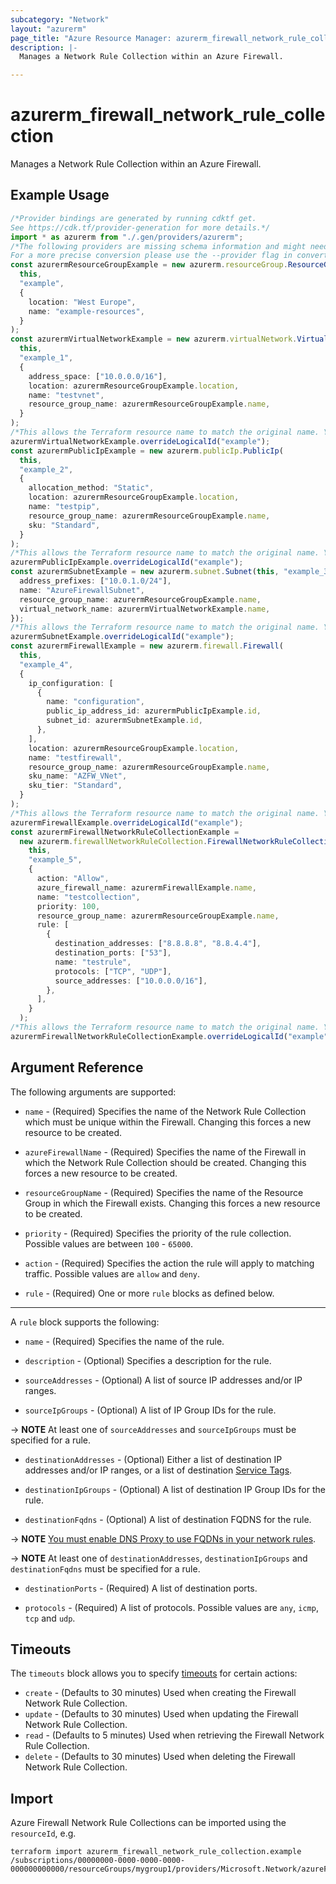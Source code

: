 ```yaml
---
subcategory: "Network"
layout: "azurerm"
page_title: "Azure Resource Manager: azurerm_firewall_network_rule_collection"
description: |-
  Manages a Network Rule Collection within an Azure Firewall.

---
```


# azurerm\_firewall\_network\_rule\_collection

Manages a Network Rule Collection within an Azure Firewall.

## Example Usage

```typescript
/*Provider bindings are generated by running cdktf get.
See https://cdk.tf/provider-generation for more details.*/
import * as azurerm from "./.gen/providers/azurerm";
/*The following providers are missing schema information and might need manual adjustments to synthesize correctly: azurerm.
For a more precise conversion please use the --provider flag in convert.*/
const azurermResourceGroupExample = new azurerm.resourceGroup.ResourceGroup(
  this,
  "example",
  {
    location: "West Europe",
    name: "example-resources",
  }
);
const azurermVirtualNetworkExample = new azurerm.virtualNetwork.VirtualNetwork(
  this,
  "example_1",
  {
    address_space: ["10.0.0.0/16"],
    location: azurermResourceGroupExample.location,
    name: "testvnet",
    resource_group_name: azurermResourceGroupExample.name,
  }
);
/*This allows the Terraform resource name to match the original name. You can remove the call if you don't need them to match.*/
azurermVirtualNetworkExample.overrideLogicalId("example");
const azurermPublicIpExample = new azurerm.publicIp.PublicIp(
  this,
  "example_2",
  {
    allocation_method: "Static",
    location: azurermResourceGroupExample.location,
    name: "testpip",
    resource_group_name: azurermResourceGroupExample.name,
    sku: "Standard",
  }
);
/*This allows the Terraform resource name to match the original name. You can remove the call if you don't need them to match.*/
azurermPublicIpExample.overrideLogicalId("example");
const azurermSubnetExample = new azurerm.subnet.Subnet(this, "example_3", {
  address_prefixes: ["10.0.1.0/24"],
  name: "AzureFirewallSubnet",
  resource_group_name: azurermResourceGroupExample.name,
  virtual_network_name: azurermVirtualNetworkExample.name,
});
/*This allows the Terraform resource name to match the original name. You can remove the call if you don't need them to match.*/
azurermSubnetExample.overrideLogicalId("example");
const azurermFirewallExample = new azurerm.firewall.Firewall(
  this,
  "example_4",
  {
    ip_configuration: [
      {
        name: "configuration",
        public_ip_address_id: azurermPublicIpExample.id,
        subnet_id: azurermSubnetExample.id,
      },
    ],
    location: azurermResourceGroupExample.location,
    name: "testfirewall",
    resource_group_name: azurermResourceGroupExample.name,
    sku_name: "AZFW_VNet",
    sku_tier: "Standard",
  }
);
/*This allows the Terraform resource name to match the original name. You can remove the call if you don't need them to match.*/
azurermFirewallExample.overrideLogicalId("example");
const azurermFirewallNetworkRuleCollectionExample =
  new azurerm.firewallNetworkRuleCollection.FirewallNetworkRuleCollection(
    this,
    "example_5",
    {
      action: "Allow",
      azure_firewall_name: azurermFirewallExample.name,
      name: "testcollection",
      priority: 100,
      resource_group_name: azurermResourceGroupExample.name,
      rule: [
        {
          destination_addresses: ["8.8.8.8", "8.8.4.4"],
          destination_ports: ["53"],
          name: "testrule",
          protocols: ["TCP", "UDP"],
          source_addresses: ["10.0.0.0/16"],
        },
      ],
    }
  );
/*This allows the Terraform resource name to match the original name. You can remove the call if you don't need them to match.*/
azurermFirewallNetworkRuleCollectionExample.overrideLogicalId("example");

```

## Argument Reference

The following arguments are supported:

*   `name` - (Required) Specifies the name of the Network Rule Collection which must be unique within the Firewall. Changing this forces a new resource to be created.

*   `azureFirewallName` - (Required) Specifies the name of the Firewall in which the Network Rule Collection should be created. Changing this forces a new resource to be created.

*   `resourceGroupName` - (Required) Specifies the name of the Resource Group in which the Firewall exists. Changing this forces a new resource to be created.

*   `priority` - (Required) Specifies the priority of the rule collection. Possible values are between `100` - `65000`.

*   `action` - (Required) Specifies the action the rule will apply to matching traffic. Possible values are `allow` and `deny`.

*   `rule` - (Required) One or more `rule` blocks as defined below.

***

A `rule` block supports the following:

*   `name` - (Required) Specifies the name of the rule.

*   `description` - (Optional) Specifies a description for the rule.

*   `sourceAddresses` - (Optional) A list of source IP addresses and/or IP ranges.

*   `sourceIpGroups` - (Optional) A list of IP Group IDs for the rule.

\-> **NOTE** At least one of `sourceAddresses` and `sourceIpGroups` must be specified for a rule.

*   `destinationAddresses` - (Optional) Either a list of destination IP addresses and/or IP ranges, or a list of destination [Service Tags](https://docs.microsoft.com/azure/virtual-network/service-tags-overview#available-service-tags).

*   `destinationIpGroups` - (Optional) A list of destination IP Group IDs for the rule.

*   `destinationFqdns` - (Optional) A list of destination FQDNS for the rule.

\-> **NOTE** [You must enable DNS Proxy to use FQDNs in your network rules](https://docs.microsoft.com/azure/firewall/fqdn-filtering-network-rules).

\-> **NOTE** At least one of `destinationAddresses`, `destinationIpGroups` and `destinationFqdns` must be specified for a rule.

*   `destinationPorts` - (Required) A list of destination ports.

*   `protocols` - (Required) A list of protocols. Possible values are `any`, `icmp`, `tcp` and `udp`.

## Timeouts

The `timeouts` block allows you to specify [timeouts](https://www.terraform.io/language/resources/syntax#operation-timeouts) for certain actions:

* `create` - (Defaults to 30 minutes) Used when creating the Firewall Network Rule Collection.
* `update` - (Defaults to 30 minutes) Used when updating the Firewall Network Rule Collection.
* `read` - (Defaults to 5 minutes) Used when retrieving the Firewall Network Rule Collection.
* `delete` - (Defaults to 30 minutes) Used when deleting the Firewall Network Rule Collection.

## Import

Azure Firewall Network Rule Collections can be imported using the `resourceId`, e.g.

```shell
terraform import azurerm_firewall_network_rule_collection.example /subscriptions/00000000-0000-0000-0000-000000000000/resourceGroups/mygroup1/providers/Microsoft.Network/azureFirewalls/myfirewall/networkRuleCollections/mycollection
```
